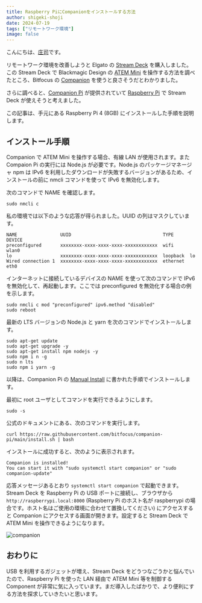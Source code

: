 ```yaml
---
title: Raspberry PiにCompanionをインストールする方法
author: shigeki-shoji
date: 2024-07-19
tags: ["リモートワーク環境"]
image: false
---
```


こんにちは、[庄司](https://github.com/edward-mamezou)です。

リモートワーク環境を改善しようと Elgato の [Stream Deck](https://www.elgato.com/jp/ja/p/stream-deck-mk2-black) を購入しました。この Stream Deck で Blackmagic Design の [ATEM Mini](https://www.blackmagicdesign.com/jp/products/atemmini) を操作する方法を調べたところ、Bitfocus の [Companion](https://bitfocus.io/companion) を使うと良さそうだとわかりました。

さらに調べると、[Companion Pi](https://bitfocus.io/companion-pi) が提供されていて [Raspberry Pi](https://www.raspberrypi.com/) で Stream Deck が使えそうと考えました。

この記事は、手元にある Raspberry Pi 4 (8GB) にインストールした手順を説明します。

## インストール手順

Companion で ATEM Mini を操作する場合、有線 LAN が使用されます。また Compaion Pi の実行には Node.js が必要です。Node.js のパッケージマネージャ npm は IPv6 を利用したダウンロードが失敗するバージョンがあるため、インストールの前に nmcli コマンドを使って IPv6 を無効化します。

次のコマンドで NAME を確認します。

```text
sudo nmcli c
```

私の環境では以下のような応答が得られました。UUID の列はマスクしています。

```text
NAME                UUID                                  TYPE      DEVICE 
preconfigured       xxxxxxxx-xxxx-xxxx-xxxx-xxxxxxxxxxxx  wifi      wlan0  
lo                  xxxxxxxx-xxxx-xxxx-xxxx-xxxxxxxxxxxx  loopback  lo     
Wired connection 1  xxxxxxxx-xxxx-xxxx-xxxx-xxxxxxxxxxxx  ethernet  eth0 
```

インターネットに接続しているデバイスの NAME を使って次のコマンドで IPv6 を無効化して、再起動します。ここでは preconfigured を無効化する場合の例を示します。

```text
sudo nmcli c mod "preconfigured" ipv6.method "disabled"
sudo reboot
```

最新の LTS バージョンの Node.js と yarn を次のコマンドでインストールします。

```text
sudo apt-get update
sudo apt-get upgrade -y
sudo apt-get install npm nodejs -y
sudo npm i n -g
sudo n lts
sudo npm i yarn -g
```

以降は、Companion Pi の [Manual Install](https://user.bitfocus.io/docs/companion-pi) に書かれた手順でインストールします。

最初に root ユーザとしてコマンドを実行できるようにします。

```text
sudo -s
```

公式のドキュメントにある、次のコマンドを実行します。

```text
curl https://raw.githubusercontent.com/bitfocus/companion-pi/main/install.sh | bash
```

インストールに成功すると、次のように表示されます。

```text
Companion is installed!
You can start it with "sudo systemctl start companion" or "sudo companion-update"
```

応答メッセージあるとおり `systemctl start companion` で起動できます。Stream Deck を Raspberry Pi の USB ポートに接続し、ブラウザから `http://raspberrypi.local:8000` (Raspberry Pi のホスト名が raspberrypi の場合です。ホスト名はご使用の環境に合わせて置換してください) にアクセスすると Companion にアクセスする画面が開きます。設定すると Stream Deck で ATEM Mini を操作できるようになります。

![companion](/img/blogs/2024/0719_companion.jpg)

## おわりに

USB を利用するガジェットが増え、Stream Deck をどうつなごうかと悩んでいたので、Raspberry Pi を使った LAN 経由で ATEM Mini 等を制御する Component が非常に気に入っています。まだ導入したばかりで、より便利にする方法を探求していきたいと思います。
